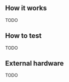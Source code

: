 <!---

This file is used to generate your project datasheet. Please fill in the information below and delete any unused
sections.

You can also include images in this folder and reference them in the markdown. Each image must be less than
512 kb in size, and the combined size of all images must be less than 1 MB.
-->

## How it works

TODO

## How to test

TODO

## External hardware

TODO

<!-- List external hardware used in your project (e.g. PMOD, LED display, etc), if any -->

